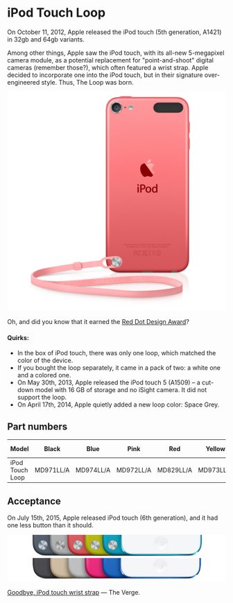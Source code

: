# iPod Touch Loop

On October 11, 2012, Apple released the iPod touch (5th generation, A1421) in 32gb and 64gb variants.

Among other things, Apple saw the iPod touch, with its all-new 5-megapixel camera module, as a potential replacement for "point-and-shoot" digital cameras (remember those?), which often featured a wrist strap. Apple decided to incorporate one into the iPod touch, but in their signature over-engineered style. Thus, The Loop was born.

![Pink iPod touch 5 with loop connected](./asset3.webp)

Oh, and did you know that it earned the [Red Dot Design Award](https://www.red-dot.org/project/ipod-touch-loop-7740)?

#### Quirks:

- In the box of iPod touch, there was only one loop, which matched the color of the device.
- If you bought the loop separately, it came in a pack of two: a white one and a colored one.
- On May 30th, 2013, Apple released the iPod touch 5 (A1509) – a cut-down model with 16 GB of storage and no iSight camera. It did not support the loop.
- On April 17th, 2014, Apple quietly added a new loop color: Space Grey.

## Part numbers

| Model           | Black     | Blue      | Pink      | Red       | Yellow    | Space Grey\* |
| --------------- | --------- | --------- | --------- | --------- | --------- | ------------ |
| iPod Touch Loop | MD971LL/A | MD974LL/A | MD972LL/A | MD829LL/A | MD973LL/A | MF631ZM/A    |

## Acceptance

On July 15th, 2015, Apple released iPod touch (6th generation), and it had one less button than it should.

![2015 update](./asset4.webp)

[Goodbye, iPod touch wrist strap](https://www.theverge.com/2015/7/15/8970423/ipod-touch-loop-design-over) — The Verge.
